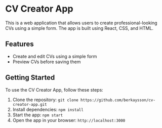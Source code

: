 # CV Creator App

This is a web application that allows users to create professional-looking CVs using a simple form. The app is built using React, CSS, and HTML.

## Features

- Create and edit CVs using a simple form
- Preview CVs before saving them

## Getting Started

To use the CV Creator App, follow these steps:

1. Clone the repository: `git clone https://github.com/berkaysson/cv-creator-app.git`
2. Install dependencies: `npm install`
3. Start the app: `npm start`
4. Open the app in your browser: `http://localhost:3000`